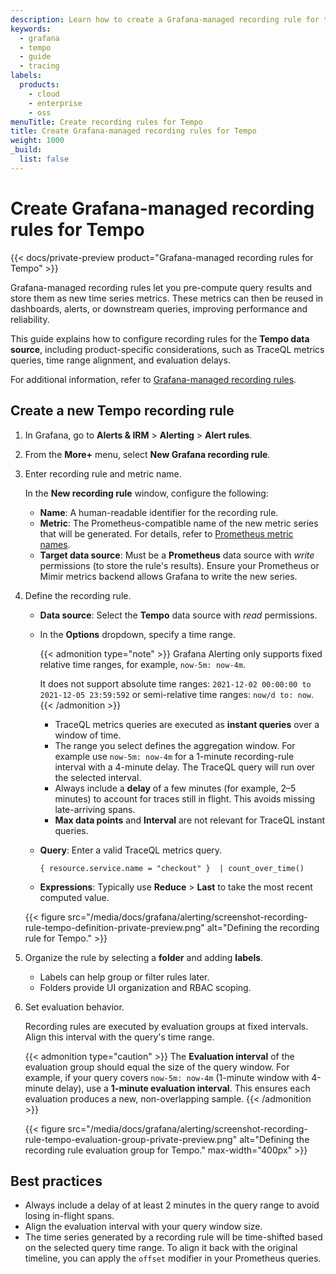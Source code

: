 ```yaml
---
description: Learn how to create a Grafana-managed recording rule for the Tempo data source.
keywords:
  - grafana
  - tempo
  - guide
  - tracing
labels:
  products:
    - cloud
    - enterprise
    - oss
menuTitle: Create recording rules for Tempo
title: Create Grafana-managed recording rules for Tempo
weight: 1000
_build:
  list: false
---
```


# Create Grafana-managed recording rules for Tempo

{{< docs/private-preview product="Grafana-managed recording rules for Tempo" >}}

Grafana-managed recording rules let you pre-compute query results and store them as new time series metrics. These metrics can then be reused in dashboards, alerts, or downstream queries, improving performance and reliability.

This guide explains how to configure recording rules for the **Tempo data source**, including product-specific considerations, such as TraceQL metrics queries, time range alignment, and evaluation delays.

For additional information, refer to [Grafana-managed recording rules](https://grafana.com/docs/grafana/latest/alerting/alerting-rules/create-recording-rules/create-grafana-managed-recording-rules/).

## Create a new Tempo recording rule

1. In Grafana, go to **Alerts & IRM** > **Alerting** > **Alert rules**.

1. From the **More+** menu, select **New Grafana recording rule**.

1. Enter recording rule and metric name.

   In the **New recording rule** window, configure the following:
   - **Name**: A human-readable identifier for the recording rule.
   - **Metric**: The Prometheus-compatible name of the new metric series that will be generated. For details, refer to [Prometheus metric names](https://prometheus.io/docs/concepts/data_model/#metric-names-and-labels).
   - **Target data source**: Must be a **Prometheus** data source with _write_ permissions (to store the rule's results). Ensure your Prometheus or Mimir metrics backend allows Grafana to write the new series.

1. Define the recording rule.
   - **Data source**: Select the **Tempo** data source with _read_ permissions.
   - In the **Options** dropdown, specify a time range.

     {{< admonition type="note" >}}
     Grafana Alerting only supports fixed relative time ranges, for example, `now-5m: now-4m`.

     It does not support absolute time ranges: `2021-12-02 00:00:00 to 2021-12-05 23:59:592` or semi-relative time ranges: `now/d to: now`.
     {{< /admonition >}}
     - TraceQL metrics queries are executed as **instant queries** over a window of time.
     - The range you select defines the aggregation window. For example use `now-5m: now-4m` for a 1-minute recording-rule interval with a 4-minute delay. The TraceQL query will run over the selected interval.
     - Always include a **delay** of a few minutes (for example, 2–5 minutes) to account for traces still in flight. This avoids missing late-arriving spans.
     - **Max data points** and **Interval** are not relevant for TraceQL instant queries.

   - **Query**: Enter a valid TraceQL metrics query.
     ```
     { resource.service.name = "checkout" }  | count_over_time()
     ```
   - **Expressions**: Typically use **Reduce** > **Last** to take the most recent computed value.

   {{< figure src="/media/docs/grafana/alerting/screenshot-recording-rule-tempo-definition-private-preview.png" alt="Defining the recording rule for Tempo." >}}

1. Organize the rule by selecting a **folder** and adding **labels**.
   - Labels can help group or filter rules later.
   - Folders provide UI organization and RBAC scoping.

1. Set evaluation behavior.

   Recording rules are executed by evaluation groups at fixed intervals. Align this interval with the query's time range.

   {{< admonition type="caution" >}}
   The **Evaluation interval** of the evaluation group should equal the size of the query window. For example, if your query covers `now-5m: now-4m` (1-minute window with 4-minute delay), use a **1-minute evaluation interval**. This ensures each evaluation produces a new, non-overlapping sample.
   {{< /admonition >}}

   {{< figure src="/media/docs/grafana/alerting/screenshot-recording-rule-tempo-evaluation-group-private-preview.png" alt="Defining the recording rule evaluation group for Tempo." max-width="400px" >}}

## Best practices

- Always include a delay of at least 2 minutes in the query range to avoid losing in-flight spans.
- Align the evaluation interval with your query window size.
- The time series generated by a recording rule will be time-shifted based on the selected query time range. To align it back with the original timeline, you can apply the `offset` modifier in your Prometheus queries.
